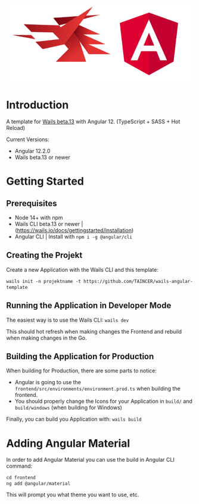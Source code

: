 ![Banner](./banner.png)

# Introduction
A template for [Wails beta.13](https://wails.io) with Angular 12. (TypeScript + SASS + Hot Reload)

Current Versions:
 - Angular 12.2.0
 - Wails beta.13 or newer

# Getting Started
## Prerequisites
 - Node 14+ with npm
 - Wails CLI beta.13 or newer | (https://wails.io/docs/gettingstarted/installation)
 - Angular CLI | Install with `npm i -g @angular/cli`

## Creating the Projekt
Create a new Application with the Wails CLI and this template:
```
wails init -n projektname -t https://github.com/TAINCER/wails-angular-template
```

## Running the Application in Developer Mode
The easiest way is to use the Wails CLI: `wails dev`

This should hot refresh when making changes the Frontend and rebuild when making changes in the Go.

## Building the Application for Production
When building for Production, there are some parts to notice:
 - Angular is going to use the `frontend/src/environments/environment.prod.ts` when building the frontend.
 - You should properly change the Icons for your Application in `build/` and `build/windows` (when building for Windows)

Finally, you can build you Application with: `wails build`

# Adding Angular Material
In order to add Angular Material you can use the build in Angular CLI command:
```
cd frontend
ng add @angular/material
```
This will prompt you what theme you want to use, etc.